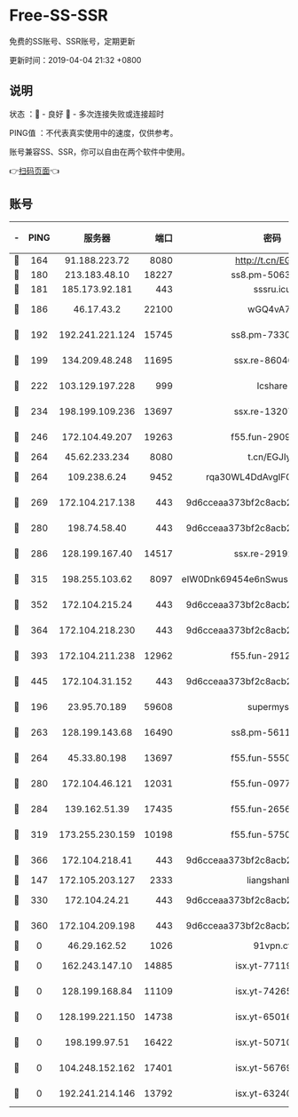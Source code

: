 # Free-SS-SSR

免费的SS账号、SSR账号，定期更新

更新时间：2019-04-04 21:32 +0800

## 说明

状态     ：🙂 - 良好 🙁 - 多次连接失败或连接超时

PING值   ：不代表真实使用中的速度，仅供参考。

账号兼容SS、SSR，你可以自由在两个软件中使用。

👉[扫码页面](https://liesauer.github.io/Free-SS-SSR/)👈

## 账号

|-|PING|服务器|端口|密码|加密方式|区域|
|:----:|:----:|:-----:|-----:|:----:|:----:|:----:|
|🙂|164|91.188.223.72|8080|http://t.cn/EGJIyrl|rc4-md5|RU|
|🙂|180|213.183.48.10|18227|ss8.pm-50631596|rc4-md5|RU|
|🙂|181|185.173.92.181|443|sssru.icu|rc4-md5|RU|
|🙂|186|46.17.43.2|22100|wGQ4vA7D|aes-256-gcm|RU|
|🙂|192|192.241.221.124|15745|ss8.pm-73307807|aes-256-cfb|US|
|🙂|199|134.209.48.248|11695|ssx.re-86046850|aes-256-cfb|US|
|🙂|222|103.129.197.228|999|lcshare|aes-256-cfb|US|
|🙂|234|198.199.109.236|13697|ssx.re-13207051|aes-256-cfb|US|
|🙂|246|172.104.49.207|19263|f55.fun-29091069|aes-256-cfb|SG|
|🙂|264|45.62.233.234|8080|t.cn/EGJIyrl|rc4-md5|CA|
|🙂|264|109.238.6.24|9452|rqa30WL4DdAvgIFG6Fs3znzTa|aes-256-cfb|FR|
|🙂|269|172.104.217.138|443|9d6cceaa373bf2c8acb22e60b6a58be6|aes-256-cfb|US|
|🙂|280|198.74.58.40|443|9d6cceaa373bf2c8acb22e60b6a58be6|aes-256-cfb|US|
|🙂|286|128.199.167.40|14517|ssx.re-29192167|aes-256-cfb|SG|
|🙂|315|198.255.103.62|8097|eIW0Dnk69454e6nSwuspv9DmS201tQ0D|aes-256-cfb|US|
|🙂|352|172.104.215.24|443|9d6cceaa373bf2c8acb22e60b6a58be6|aes-256-cfb|US|
|🙂|364|172.104.218.230|443|9d6cceaa373bf2c8acb22e60b6a58be6|aes-256-cfb|US|
|🙂|393|172.104.211.238|12962|f55.fun-29121491|aes-256-cfb|US|
|🙂|445|172.104.31.152|443|9d6cceaa373bf2c8acb22e60b6a58be6|aes-256-cfb|US|
|🙂|196|23.95.70.189|59608|supermyssr|chacha20-ietf|US|
|🙂|263|128.199.143.68|16490|ss8.pm-56112391|aes-256-cfb|SG|
|🙂|264|45.33.80.198|13697|f55.fun-55504081|aes-256-cfb|US|
|🙂|280|172.104.46.121|12031|f55.fun-09776967|aes-256-cfb|SG|
|🙂|284|139.162.51.39|17435|f55.fun-26568226|aes-256-cfb|SG|
|🙂|319|173.255.230.159|10198|f55.fun-57509636|aes-256-cfb|US|
|🙂|366|172.104.218.41|443|9d6cceaa373bf2c8acb22e60b6a58be6|aes-256-cfb|US|
|🙁|147|172.105.203.127|2333|liangshanbo|chacha20|JP|
|🙁|330|172.104.24.21|443|9d6cceaa373bf2c8acb22e60b6a58be6|aes-256-cfb|US|
|🙁|360|172.104.209.198|443|9d6cceaa373bf2c8acb22e60b6a58be6|aes-256-cfb|US|
|🙁|0|46.29.162.52|1026|91vpn.cf|rc4-md5|RU|
|🙁|0|162.243.147.10|14885|isx.yt-77119983|aes-256-cfb|US|
|🙁|0|128.199.168.84|11109|isx.yt-74265746|aes-256-cfb|SG|
|🙁|0|128.199.221.150|14738|isx.yt-65016275|aes-256-cfb|SG|
|🙁|0|198.199.97.51|16422|isx.yt-50710121|aes-256-cfb|US|
|🙁|0|104.248.152.162|17401|isx.yt-56769675|aes-256-cfb|SG|
|🙁|0|192.241.214.146|13792|isx.yt-63240780|aes-256-cfb|US|
